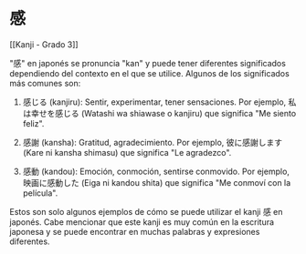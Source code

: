 # 感

[[Kanji - Grado 3]]

"感" en japonés se pronuncia "kan" y puede tener diferentes significados dependiendo del contexto en el que se utilice. Algunos de los significados más comunes son:

1. 感じる (kanjiru): Sentir, experimentar, tener sensaciones. Por ejemplo, 私は幸せを感じる (Watashi wa shiawase o kanjiru) que significa "Me siento feliz".

2. 感謝 (kansha): Gratitud, agradecimiento. Por ejemplo, 彼に感謝します (Kare ni kansha shimasu) que significa "Le agradezco".

3. 感動 (kandou): Emoción, conmoción, sentirse conmovido. Por ejemplo, 映画に感動した (Eiga ni kandou shita) que significa "Me conmoví con la película".

Estos son solo algunos ejemplos de cómo se puede utilizar el kanji 感 en japonés. Cabe mencionar que este kanji es muy común en la escritura japonesa y se puede encontrar en muchas palabras y expresiones diferentes.
